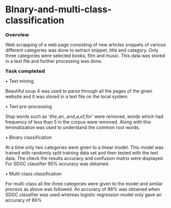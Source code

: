 # BInary-and-multi-class-classification

𝗢𝘃𝗲𝗿𝘃𝗶𝗲𝘄

Web scrapping of a web page consisting of new articles snippets of various different categories was done to extract snippet, title and category. 
Only three categories were selected books, film and music. This data was stored in a text file and further processing was done.

𝗧𝗮𝘀𝗸 𝗰𝗼𝗺𝗽𝗹𝗲𝘁𝗲𝗱

• Text mining

Beautiful soup 4 was used to parse through all the pages of the given website and it was stored in a text file on the local system.

• Text pre-processing

Stop words such as '𝘵𝘩𝘦,𝘢𝘯, 𝘢𝘯𝘥,𝘢,𝘰𝘧,𝘧𝘰𝘳' were removed, words which had frequency of less than 5 in the corpus were removed. Along with this lemmatization was used to understand the common root words.

• Binary classification

At a time only two categories were given to a linear model. This model was trained with randomly split training data set and then tested with the test data. The check the results accuracy and confusion matrix were displayed. For SDGC classifier 90% accuracy was obtained.

• Multi-class classification

For multi-class all the three categories were given to the model and similar process as above was followed. An accuracy of 88% was obtained when SDGC classifier was used whereas logistic regression model only gave an accuracy of 86%

